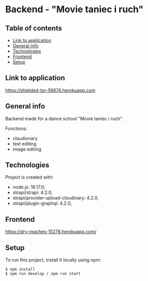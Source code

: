 # Backend - "Movie taniec i ruch"

## Table of contents

- [Link to application](#link-to-application)
- [General info](#general-info)
- [Technologies](#technologies)
- [Frontend](#frontend)
- [Setup](#setup)

## Link to application

https://shielded-tor-56674.herokuapp.com

## General info

Backend made for a dance school "Movie taniec i ruch".

Functions:

- claudionary
- text editing
- image editing

## Technologies

Project is created with:

- node.js: 16.17.0;
- strapi/strapi: 4.2.0,
- strapi/provider-upload-cloudinary: 4.2.0,
- strapi/plugin-graphql: 4.2.0,

## Frontend

https://dry-reaches-15278.herokuapp.com/

## Setup

To run this project, install it locally using npm:

```
$ npm install
$ npm run develop / npm run start
```
